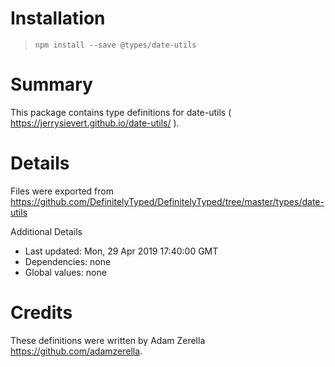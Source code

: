 # Installation
> `npm install --save @types/date-utils`

# Summary
This package contains type definitions for date-utils ( https://jerrysievert.github.io/date-utils/ ).

# Details
Files were exported from https://github.com/DefinitelyTyped/DefinitelyTyped/tree/master/types/date-utils

Additional Details
 * Last updated: Mon, 29 Apr 2019 17:40:00 GMT
 * Dependencies: none
 * Global values: none

# Credits
These definitions were written by  Adam Zerella <https://github.com/adamzerella>.
